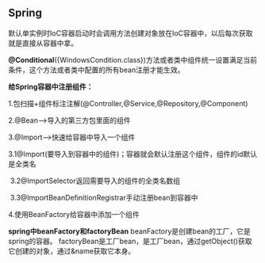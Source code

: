 ## Spring

默认单实例时IoC容器启动时会调用方法创建对象放在IoC容器中，以后每次获取就是直接从容器中拿。

**@Conditional**({WindowsCondition.class})方法或者类中组件统一设置满足当前条件，这个方法或者类中配置的所有bean注册才能生效。

**给Spring容器中注册组件：**

1.包扫描+组件标注注解(@Controller,@Service,@Repository,@Component)

2.@Bean-->导入的第三方包里面的组件

3.@Import-->快速给容器中导入一个组件

​	3.1@Import(要导入到容器中的组件)；容器就会默认注册这个组件，组件的id默认是全类名

​	3.2@ImportSelector返回需要导入的组件的全类名数组

​	3.3@ImportBeanDefinitionRegistrar手动注册bean到容器中

4.使用BeanFactory给容器中添加一个组件


**spring中beanFactory和factoryBean**
beanFactory是创建bean的工厂，它是spring的容器。
factoryBean是工厂bean，是工厂bean，通过getObject()获取它创建的对象，通过&name获取它本身。
